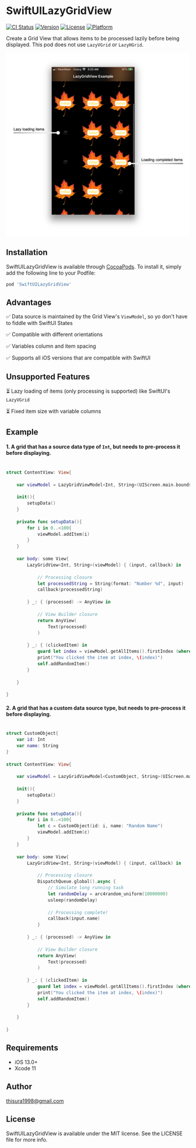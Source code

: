# SwiftUILazyGridView

[![CI Status](https://img.shields.io/travis/thisura1998@gmail.com/SwiftUILazyGridView.svg?style=flat)](https://travis-ci.org/thisura1998@gmail.com/SwiftUILazyGridView)
[![Version](https://img.shields.io/cocoapods/v/SwiftUILazyGridView.svg?style=flat)](https://cocoapods.org/pods/SwiftUILazyGridView)
[![License](https://img.shields.io/cocoapods/l/SwiftUILazyGridView.svg?style=flat)](https://cocoapods.org/pods/SwiftUILazyGridView)
[![Platform](https://img.shields.io/cocoapods/p/SwiftUILazyGridView.svg?style=flat)](https://cocoapods.org/pods/SwiftUILazyGridView)

Create a Grid View that allows items to be processed lazily before being displayed. This pod does not use `LazyVGrid` or `LazyHGrid`.

<img src="https://raw.githubusercontent.com/Thisura98/swiftui-lazy-gridview/main/Documentation/main.png" width="600">

## Installation

SwiftUILazyGridView is available through [CocoaPods](https://cocoapods.org). To install
it, simply add the following line to your Podfile:

```ruby
pod 'SwiftUILazyGridView'
```

## Advantages ##

✅ Data source is maintained by the Grid View's `ViewModel`, so yo don't have to fiddle with SwiftUI States

✅ Compatible with different orientations

✅ Variables column and item spacing

✅ Supports all iOS versions that are compatible with SwiftUI

## Unsupported Features ##

⏳ Lazy loading of items (only processing is supported) like SwiftUI's `LazyVGrid`

⏳ Fixed item size with variable columns

## Example

#### 1. A grid that has a source data type of `Int`, but needs to pre-process it before displaying.

```swift

struct ContentView: View{

    var viewModel = LazyGridViewModel<Int, String>(UIScreen.main.bounds.width - 10.0, spacing: 0.0)

    init(){
        setupData()
    }

    private func setupData(){
        for i in 0..<100{
            viewModel.addItem(i)
        }
    }

    var body: some View{
        LazyGridView<Int, String>(viewModel) { (input, callback) in

            // Processing closure
            let processedString = String(format: "Number %d", input)
            callback(processedString)

        } _: { (processed) -> AnyView in

            // View Builder closure
            return AnyView(
                Text(processed)
            )

        } _: { (clickedItem) in
            guard let index = viewModel.getAllItems().firstIndex (where: { $0?.id == clickedItem?.id }) else { return }
            print("You clicked the item at index, \(index)")
            self.addRandomItem()
        }

    }

}

```

#### 2. A grid that has a custom data source type, but needs to pre-process it before displaying.

```swift

struct CustomObject{
    var id: Int
    var name: String
}

struct ContentView: View{

    var viewModel = LazyGridViewModel<CustomObject, String>(UIScreen.main.bounds.width - 10.0, spacing: 0.0)

    init(){
        setupData()
    }

    private func setupData(){
        for i in 0..<100{
            let c = CustomObject(id: i, name: "Random Name")
            viewModel.addItem(c)
        }
    }

    var body: some View{
        LazyGridView<Int, String>(viewModel) { (input, callback) in

            // Processing closure
            DispatchQueue.global().async {
                // Simulate long running task
                let randomDelay = arc4random_uniform(10000000)
                usleep(randomDelay)

                // Processing complete!
                callback(input.name)
            }

        } _: { (processed) -> AnyView in

            // View Builder closure
            return AnyView(
                Text(processed)
            )

        } _: { (clickedItem) in
            guard let index = viewModel.getAllItems().firstIndex (where: { $0?.id == clickedItem?.id }) else { return }
            print("You clicked the item at index, \(index)")
            self.addRandomItem()
        }

    }

}

```

## Requirements

- iOS 13.0+
- Xcode 11

## Author

thisura1998@gmail.com

## License

SwiftUILazyGridView is available under the MIT license. See the LICENSE file for more info.